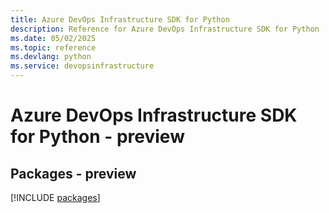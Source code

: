 ```yaml
---
title: Azure DevOps Infrastructure SDK for Python
description: Reference for Azure DevOps Infrastructure SDK for Python
ms.date: 05/02/2025
ms.topic: reference
ms.devlang: python
ms.service: devopsinfrastructure
---
```

# Azure DevOps Infrastructure SDK for Python - preview
## Packages - preview
[!INCLUDE [packages](devops-infrastructure-index.md)]